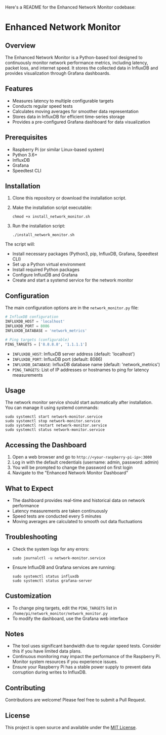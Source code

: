 Here's a README for the Enhanced Network Monitor codebase:

# Enhanced Network Monitor

## Overview

The Enhanced Network Monitor is a Python-based tool designed to continuously monitor network performance metrics, including latency, packet loss, and internet speed. It stores the collected data in InfluxDB and provides visualization through Grafana dashboards.

## Features

- Measures latency to multiple configurable targets
- Conducts regular speed tests
- Calculates moving averages for smoother data representation
- Stores data in InfluxDB for efficient time-series storage
- Provides a pre-configured Grafana dashboard for data visualization

## Prerequisites

- Raspberry Pi (or similar Linux-based system)
- Python 3.6+
- InfluxDB
- Grafana
- Speedtest CLI

## Installation

1. Clone this repository or download the installation script.

2. Make the installation script executable:
   ```
   chmod +x install_network_monitor.sh
   ```

3. Run the installation script:
   ```
   ./install_network_monitor.sh
   ```

The script will:
- Install necessary packages (Python3, pip, InfluxDB, Grafana, Speedtest CLI)
- Set up a Python virtual environment
- Install required Python packages
- Configure InfluxDB and Grafana
- Create and start a systemd service for the network monitor

## Configuration

The main configuration options are in the `network_monitor.py` file:


```12:18:network_monitor.py
# InfluxDB configuration
INFLUXDB_HOST = 'localhost'
INFLUXDB_PORT = 8086
INFLUXDB_DATABASE = 'network_metrics'

# Ping targets (configurable)
PING_TARGETS = ['8.8.8.8', '1.1.1.1']
```


- `INFLUXDB_HOST`: InfluxDB server address (default: 'localhost')
- `INFLUXDB_PORT`: InfluxDB port (default: 8086)
- `INFLUXDB_DATABASE`: InfluxDB database name (default: 'network_metrics')
- `PING_TARGETS`: List of IP addresses or hostnames to ping for latency measurements

## Usage

The network monitor service should start automatically after installation. You can manage it using systemd commands:

```
sudo systemctl start network-monitor.service
sudo systemctl stop network-monitor.service
sudo systemctl restart network-monitor.service
sudo systemctl status network-monitor.service
```

## Accessing the Dashboard

1. Open a web browser and go to `http://<your-raspberry-pi-ip>:3000`
2. Log in with the default credentials (username: admin, password: admin)
3. You will be prompted to change the password on first login
4. Navigate to the "Enhanced Network Monitor Dashboard"

## What to Expect

- The dashboard provides real-time and historical data on network performance
- Latency measurements are taken continuously
- Speed tests are conducted every 5 minutes
- Moving averages are calculated to smooth out data fluctuations

## Troubleshooting

- Check the system logs for any errors:
  ```
  sudo journalctl -u network-monitor.service
  ```
- Ensure InfluxDB and Grafana services are running:
  ```
  sudo systemctl status influxdb
  sudo systemctl status grafana-server
  ```

## Customization

- To change ping targets, edit the `PING_TARGETS` list in `/home/pi/network_monitor/network_monitor.py`
- To modify the dashboard, use the Grafana web interface

## Notes

- The tool uses significant bandwidth due to regular speed tests. Consider this if you have limited data plans.
- Continuous monitoring may impact the performance of the Raspberry Pi. Monitor system resources if you experience issues.
- Ensure your Raspberry Pi has a stable power supply to prevent data corruption during writes to InfluxDB.

## Contributing

Contributions are welcome! Please feel free to submit a Pull Request.

## License

This project is open source and available under the [MIT License](LICENSE).
